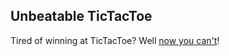 Unbeatable TicTacToe 
--------------------

Tired of winning at TicTacToe? Well [now you can't][link]! 

[link]: https://unbeatable-tictactoe.herokuapp.com 